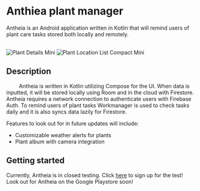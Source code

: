 # Anthiea plant manager
Antheia is an Android application written in Kotlin that will remind users of plant care tasks stored both locally and remotely.
<br />
<br />


![Plant Details Mini](https://github.com/user-attachments/assets/06d575ae-360e-4665-90ec-05ceb17f80de)
![Plant Location List Compact Mini](https://github.com/user-attachments/assets/655bb18b-a4fa-4a9b-abab-51b2b003f5e9)

## Description
&emsp; &nbsp; &nbsp; Antheia is written in Kotlin utilizing Compose for the UI. When data is inputted, it will be stored locally using Room and in the cloud with Firestore.
Antheia requires a network connection to authenticate users with Firebase Auth. To remind users of plant tasks Workmanager is used to check tasks daily and it is also
syncs data lazily for Firestore.

Features to look out for in future updates will include:
- Customizable weather alerts for plants  
- Plant album with camera integration

## Getting started
Currently, Antheia is in closed testing. Click [here](https://docs.google.com/forms/d/e/1FAIpQLSdwnxEb9-0AWFaCwo2-m7Ob_4N09mmzHnz3KS8GAM2Gg5J7Ng/viewform?usp=sharing) to sign up for the test!
Look out for Antheia on the Google Playstore soon!

